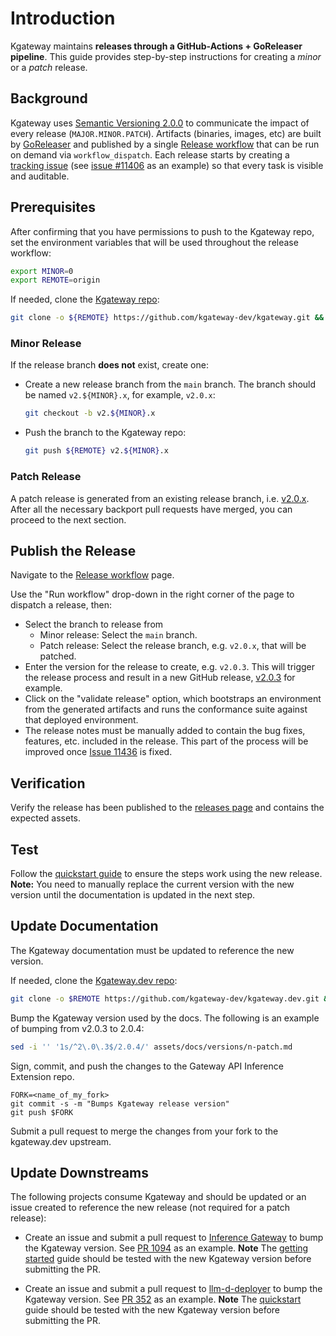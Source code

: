 # Introduction

Kgateway maintains **releases through a GitHub-Actions + GoReleaser pipeline**. This guide provides step-by-step
instructions for creating a *minor* or a *patch* release.

## Background

Kgateway uses [Semantic Versioning 2.0.0](https://semver.org/) to communicate the impact of every release
(`MAJOR.MINOR.PATCH`). Artifacts (binaries, images, etc) are built by [GoReleaser](https://goreleaser.com/) and
published by a single [Release workflow](https://github.com/kgateway-dev/kgateway/actions/workflows/release.yaml)
that can be run on demand via `workflow_dispatch`. Each release starts by creating a
[tracking issue](https://github.com/kgateway-dev/kgateway/issues) (see [issue #11406](https://github.com/kgateway-dev/kgateway/issues/11406)
as an example) so that every task is visible and auditable.

## Prerequisites

After confirming that you have permissions to push to the Kgateway repo, set the
environment variables that will be used throughout the release workflow:

```bash
export MINOR=0
export REMOTE=origin
```

If needed, clone the [Kgateway repo](https://github.com/kgateway-dev/kgateway):

```bash
git clone -o ${REMOTE} https://github.com/kgateway-dev/kgateway.git && cd kgateway
```

### Minor Release

If the release branch **does not** exist, create one:
  
- Create a new release branch from the `main` branch. The branch should be named `v2.${MINOR}.x`, for example, `v2.0.x`:

    ```bash
    git checkout -b v2.${MINOR}.x
    ```

- Push the branch to the Kgateway repo:

    ```bash
    git push ${REMOTE} v2.${MINOR}.x
    ```

### Patch Release

A patch release is generated from an existing release branch, i.e. [v2.0.x](https://github.com/kgateway-dev/kgateway/commits/v2.0.x/).
After all the necessary backport pull requests have merged, you can proceed to the next section.

## Publish the Release

Navigate to the [Release workflow](https://github.com/kgateway-dev/kgateway/actions/workflows/release.yaml) page.

Use the "Run workflow" drop-down in the right corner of the page to dispatch a release, then:

- Select the branch to release from
  - Minor release: Select the `main` branch.
  - Patch release: Select the release branch, e.g. `v2.0.x`, that will be patched.
- Enter the version for the release to create, e.g. `v2.0.3`. This will trigger
  the release process and result in a new GitHub release, [v2.0.3](https://github.com/kgateway-dev/kgateway/releases/tag/v2.0.3)
  for example.
- Click on the "validate release" option, which bootstraps an environment from the
  generated artifacts and runs the conformance suite against that deployed environment.
- The release notes must be manually added to contain the bug fixes, features, etc. included in the release.
  This part of the process will be improved once [Issue 11436](https://github.com/kgateway-dev/kgateway/issues/11436)
  is fixed.

## Verification

Verify the release has been published to the [releases page](https://github.com/kgateway-dev/kgateway/releases)
and contains the expected assets.

## Test

Follow the [quickstart guide](https://kgateway.dev/docs/quickstart/) to ensure the
steps work using the new release. **Note:** You need to manually replace the current version with the new version until
the documentation is updated in the next step.

## Update Documentation

The Kgateway documentation must be updated to reference the new version.

If needed, clone the [Kgateway.dev repo](https://github.com/kgateway-dev/kgateway.dev):

```bash
git clone -o $REMOTE https://github.com/kgateway-dev/kgateway.dev.git && cd kgateway.dev
```

Bump the Kgateway version used by the docs. The following is an example of bumping from v2.0.3 to 2.0.4:

```bash
sed -i '' '1s/^2\.0\.3$/2.0.4/' assets/docs/versions/n-patch.md
```

Sign, commit, and push the changes to the Gateway API Inference Extension repo.

```shell
FORK=<name_of_my_fork>
git commit -s -m "Bumps Kgateway release version"
git push $FORK
```

Submit a pull request to merge the changes from your fork to the kgateway.dev upstream.

## Update Downstreams

The following projects consume Kgateway and should be updated or an issue created to reference
the new release (not required for a patch release):

- Create an issue and submit a pull request to [Inference Gateway](https://github.com/kubernetes-sigs/gateway-api-inference-extension)
  to bump the Kgateway version. See [PR 1094](https://github.com/kubernetes-sigs/gateway-api-inference-extension/pull/1094) as an example.
  **Note** The [getting started](https://gateway-api-inference-extension.sigs.k8s.io/guides/) guide should be tested with the new Kgateway
  version before submitting the PR.

- Create an issue and submit a pull request to [llm-d-deployer](https://github.com/llm-d/llm-d-deployer) to bump the Kgateway version.
  See [PR 352](https://github.com/llm-d/llm-d-deployer/issues/352) as an example. **Note** The [quickstart](https://github.com/llm-d/llm-d-deployer/tree/main/quickstart)
  guide should be tested with the new Kgateway version before submitting the PR.
